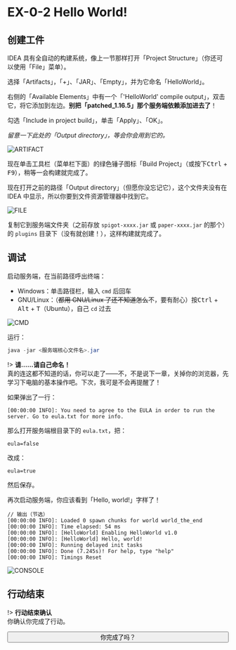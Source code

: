 # EX-0-2 Hello World!

## 创建工件

IDEA 具有全自动的构建系统，像上一节那样打开「Project Structure」（你还可以使用「File」菜单）。

选择「Artifacts」，「+」、「JAR」、「Empty」，并为它命名「HelloWorld」。

右侧的「Available Elements」中有一个「'HelloWorld' compile output」，双击它，将它添加到左边。**别把「patched_1.16.5」那个服务端依赖添加进去了**！

勾选「Include in project build」，单击「Apply」、「OK」。

*留意一下此处的「Output directory」，等会你会用到它的。*

![ARTIFACT](https://i.loli.net/2021/01/31/3jMvXdngRNF2UlD.png)

现在单击工具栏（菜单栏下面）的绿色锤子图标「Build Project」（或按下<kbd>Ctrl</kbd> + <kbd>F9</kbd>），稍等一会构建就完成了。

现在打开之前的路径「Output directory」（但愿你没忘记它），这个文件夹没有在  IDEA 中显示，所以你要到文件资源管理器中找到它。

![FILE](https://i.loli.net/2021/01/31/Em5lUJnuLbDFrqX.png)

复制它到服务端文件夹（之前存放 `spigot-xxxx.jar` 或 `paper-xxxx.jar` 的那个）的 `plugins` 目录下（没有就创建！），这样构建就完成了。

## 调试

启动服务端，在当前路径呼出终端：

- Windows：单击路径栏，输入 `cmd` 后回车
- GNU/Linux：（~~都用 GNU/Linux 了还不知道怎么~~不，要有耐心）按<kbd>Ctrl</kbd> + <kbd>Alt</kbd> + <kbd>T</kbd>（Ubuntu），自己 `cd` 过去

![CMD](https://i.loli.net/2021/01/31/vZNJVc6dx3FKTmX.png)

运行：

```java
java -jar <服务端核心文件名>.jar
```

!> **请……请自己命名！**<br/>真的连这都不知道的话，你可以走了——不，不是说下一章，关掉你的浏览器，先学习下电脑的基本操作吧。下次，我可是不会再提醒了！

如果弹出了一行：

```
[00:00:00 INFO]: You need to agree to the EULA in order to run the server. Go to eula.txt for more info.
```

那么打开服务端根目录下的 `eula.txt`，把：

```properties
eula=false
```

改成：

```properties
eula=true
```

然后保存。

再次启动服务端，你应该看到「Hello, world!」字样了！

```
// 输出（节选）
[00:00:00 INFO]: Loaded 0 spawn chunks for world world_the_end
[00:00:00 INFO]: Time elapsed: 54 ms
[00:00:00 INFO]: [HelloWorld] Enabling HelloWorld v1.0
[00:00:00 INFO]: [HelloWorld] Hello, world!
[00:00:00 INFO]: Running delayed init tasks
[00:00:00 INFO]: Done (7.245s)! For help, type "help"
[00:00:00 INFO]: Timings Reset
```

![CONSOLE](https://i.loli.net/2021/01/31/MiXz95YbLCqtEnP.png)

## 行动结束

!> **行动结束确认**<br/>你确认你完成了行动。

<button type='button' class="btn btn-info" style="width:100%;transition:500ms;" onclick="$('#hideEle').show();this.onclick=function(){};this.className='btn btn-success';this.innerHTML=this.innerHTML.replace('question','check').replace('你完成了吗？','恭喜！');"><i class="fa fa-question"></i> 你完成了吗？</button>

<div id='hideEle' style='display:none;'>

> 行动结果：完成

这就是插件开发的基础部分了，通过这一章节，你从 Java 开始，一路走到了插件开发的大门，你推开了它，迈出了第一步，恭喜！

下一章中我们将通过一个登录插件的编写来介绍更多知识，继续！

</div>